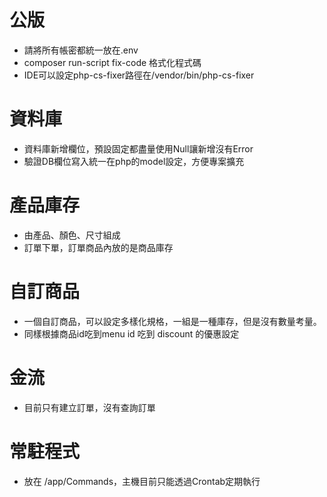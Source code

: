 # 公版
- 請將所有帳密都統一放在.env
- composer run-script fix-code 格式化程式碼
- IDE可以設定php-cs-fixer路徑在/vendor/bin/php-cs-fixer

# 資料庫
- 資料庫新增欄位，預設固定都盡量使用Null讓新增沒有Error
- 驗證DB欄位寫入統一在php的model設定，方便專案擴充

# 產品庫存
- 由產品、顏色、尺寸組成
- 訂單下單，訂單商品內放的是商品庫存

# 自訂商品
- 一個自訂商品，可以設定多樣化規格，一組是一種庫存，但是沒有數量考量。
- 同樣根據商品id吃到menu id 吃到 discount 的優惠設定

# 金流
- 目前只有建立訂單，沒有查詢訂單

# 常駐程式
- 放在 /app/Commands，主機目前只能透過Crontab定期執行

